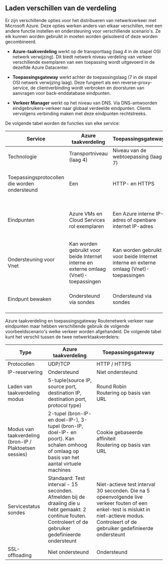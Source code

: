 ## <a name="load-balancer-differences"></a>Laden verschillen van de verdeling

Er zijn verschillende opties voor het distribueren van netwerkverkeer met Microsoft Azure. Deze opties werken anders van elkaar verschillen, met een andere functie instellen en ondersteuning voor verschillende scenario's. Ze elk kunnen worden gebruikt in moeten worden geïsoleerd of deze worden gecombineerd.

- **Azure-taakverdeling** werkt op de transportlaag (laag 4 in de stapel OSI netwerk verwijzing). Dit biedt netwerk niveau verdeling van verkeer verschillende exemplaren van een toepassing wordt uitgevoerd in de dezelfde Azure Datacenter.

- **Toepassingsgateway** werkt achter de toepassingslaag (7 in de stapel OSI netwerk verwijzing laag). Deze fungeert als een reverse-proxy-service, de clientverbinding wordt verbroken en doorsturen van aanvragen voor back-enddatabase eindpunten.

- **Verkeer Manager** werkt op het niveau van DNS.  Via DNS-antwoorden eindgebruikers-verkeer naar globaal verdeelde eindpunten. Clients vervolgens verbinding maken met deze eindpunten rechtstreeks.

De volgende tabel worden de functies van elke service:

| Service | Azure taakverdeling | Toepassingsgateway | Verkeer Manager |
|---|---|---|---|
|Technologie| Transportniveau (laag 4) | Niveau van de webtoepassing (laag 7) | DNS-niveau |
| Toepassingsprotocollen die worden ondersteund | Een | HTTP- en HTTPS |  Een (een HTTP-eindpunt is vereist voor het eindpunt monitoring) |
| Eindpunten | Azure VMs en Cloud Services rol exemplaren | Een Azure interne IP-adres of openbare internet IP-adres | Azure VMs, Cloudservices Azure Web Apps en externe eindpunten |
| Ondersteuning voor Vnet | Kan worden gebruikt voor beide Internet interne en externe omlaag (Vnet)-toepassingen | Kan worden gebruikt voor beide Internet interne en externe omlaag (Vnet)-toepassingen |    Biedt alleen ondersteuning voor internetgerichte toepassingen |
Eindpunt bewaken | Ondersteund via sondes | Ondersteund via sondes | Ondersteund via HTTP-/ HTTPS-ophalen | 

Azure taakverdeling en toepassingsgateway Routenetwerk verkeer naar eindpunten maar hebben verschillende gebruik de volgende voorbeeldscenario's welke verkeer worden afgehandeld. De volgende tabel kunt het verschil tussen de twee netwerktaakverdelers:

| Type | Azure taakverdeling | Toepassingsgateway |
|---|---|---|
| Protocollen | UDP/TCP | HTTP / HTTPS |
| IP-reservering | Ondersteund | Niet ondersteund | 
| Laden van taakverdeling modus | 5-tuple(source IP, source port, destination IP, destination port, protocol type) | Round Robin<br>Routering op basis van URL | 
| Modus van taakverdeling (bron-IP / Plaktoetsen sessies) |  2-tupel (bron-IP- en doel-IP-), 3-tupel (bron-IP, doel-IP- en poort). Kan schalen omhoog of omlaag op basis van het aantal virtuele machines | Cookie gebaseerde affiniteit<br>Routering op basis van URL |
| Servicestatus sondes | Standaard: Test interval - 15 seconden. Afmelden bij de draaiing die u hebt gemaakt: 2 continue fouten. Controleert of de gebruiker gedefinieerde ondersteunt | Niet-actieve test interval 30 seconden. Die na 5 opeenvolgende live verkeer fouten of een enkel-test is mislukt in niet-actieve modus. Controleert of de gebruiker gedefinieerde ondersteunt | 
| SSL-offloading | Niet ondersteund | Ondersteund | 
  